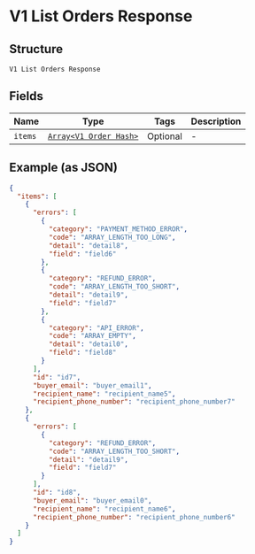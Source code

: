
# V1 List Orders Response

## Structure

`V1 List Orders Response`

## Fields

| Name | Type | Tags | Description |
|  --- | --- | --- | --- |
| `items` | [`Array<V1 Order Hash>`](/doc/models/v1-order.md) | Optional | - |

## Example (as JSON)

```json
{
  "items": [
    {
      "errors": [
        {
          "category": "PAYMENT_METHOD_ERROR",
          "code": "ARRAY_LENGTH_TOO_LONG",
          "detail": "detail8",
          "field": "field6"
        },
        {
          "category": "REFUND_ERROR",
          "code": "ARRAY_LENGTH_TOO_SHORT",
          "detail": "detail9",
          "field": "field7"
        },
        {
          "category": "API_ERROR",
          "code": "ARRAY_EMPTY",
          "detail": "detail0",
          "field": "field8"
        }
      ],
      "id": "id7",
      "buyer_email": "buyer_email1",
      "recipient_name": "recipient_name5",
      "recipient_phone_number": "recipient_phone_number7"
    },
    {
      "errors": [
        {
          "category": "REFUND_ERROR",
          "code": "ARRAY_LENGTH_TOO_SHORT",
          "detail": "detail9",
          "field": "field7"
        }
      ],
      "id": "id8",
      "buyer_email": "buyer_email0",
      "recipient_name": "recipient_name6",
      "recipient_phone_number": "recipient_phone_number6"
    }
  ]
}
```

